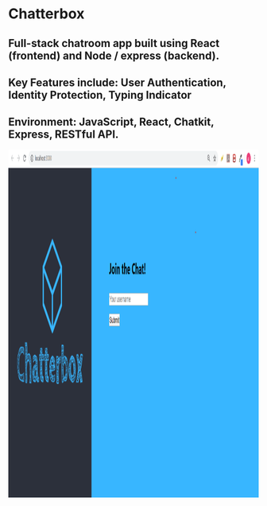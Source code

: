 # Chatterbox
<h2>Full-stack chatroom app built using React (frontend) and Node / express (backend).</h2>

<h2>Key Features include: User Authentication, Identity Protection, Typing Indicator</h2>

<h2>Environment: JavaScript, React, Chatkit, Express, RESTful API.</h2>

<img src="images/Frontpage.png" alt="Frontpage" height="700" width="1000">
